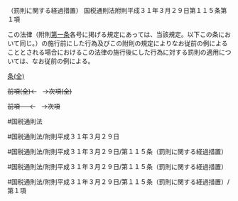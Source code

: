 （罰則に関する経過措置）
国税通則法附則平成３１年３月２９日第１１５条第１項

この法律（附則[第一条](国税通則法＿＿＿＿附則平成３１年３月２９日第１条第１項)各号に掲げる規定にあっては、当該規定。以下この条において同じ。）の施行前にした行為及びこの附則の規定によりなお従前の例によることとされる場合におけるこの法律の施行後にした行為に対する罰則の適用については、なお従前の例による。

[条(全)](国税通則法＿＿＿＿附則平成３１年３月２９日第１１５条_.md)

~~前項(全)←~~　~~→次項(全)~~

~~前項 　 ←~~　~~→次項~~



#国税通則法

#国税通則法/附則平成３１年３月２９日

#国税通則法/附則平成３１年３月２９日/第１１５条（罰則に関する経過措置）

#国税通則法/附則平成３１年３月２９日/第１１５条（罰則に関する経過措置）

#国税通則法/附則平成３１年３月２９日/第１１５条（罰則に関する経過措置）/第１項

